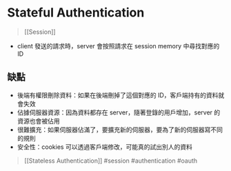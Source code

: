 # Stateful Authentication
>[[Session]]
- client 發送的請求時，server 會按照請求在 session memory 中尋找對應的 ID

## 缺點
- 後端有權限刪除資料：如果在後端刪掉了這個對應的 ID，客戶端持有的資料就會失效
- 佔據伺服器資源：因為資料都存在 server，隨著登錄的用戶增加，server 的資源也會被佔用
- 很難擴充：如果伺服器佔滿了，要擴充新的伺服器，要為了新的伺服器寫不同的規則
- 安全性：cookies 可以透過客戶端修改，可能真的試出別人的資料

>[[Stateless Authentication]]
#session #authentication #oauth 